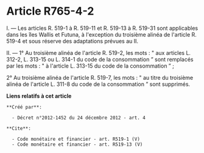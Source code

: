 # Article R765-4-2

I. ― Les articles R. 519-1 à R. 519-11 et R. 519-13 à R. 519-31 sont applicables dans les îles Wallis et Futuna, à
l'exception du troisième alinéa de l'article R. 519-4 et sous réserve des adaptations prévues au II. 

II. ― 1° Au troisième alinéa de l'article R. 519-2, les mots : " aux articles L. 312-2, L. 313-15 ou L. 314-1 du code de la
consommation ” sont remplacés par les mots : " à l'article L. 313-15 du code de la consommation ” ; 

2° Au troisième alinéa de l'article R. 519-7, les mots : " au titre du troisième alinéa de l'article L. 311-8 du code de la
consommation ” sont supprimés.

**Liens relatifs à cet article**

	**Créé par**:

	  - Décret n°2012-1452 du 24 décembre 2012 - art. 4

	**Cite**:

	  - Code monétaire et financier - art. R519-1 (V)
	  - Code monétaire et financier - art. R519-13 (V)
